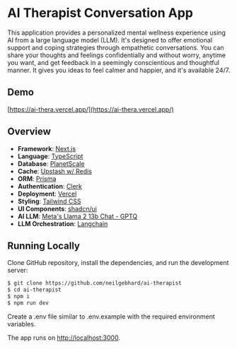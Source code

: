 # AI Therapist Conversation App

This application provides a personalized mental wellness experience using AI from a large language model (LLM). It's designed to offer emotional support and coping strategies through empathetic conversations. You can share your thoughts and feelings confidentially and without worry, anytime you want, and get feedback in a seemingly conscientious and thoughtful manner. It gives you ideas to feel calmer and happier, and it's available 24/7.

## Demo

[https://ai-thera.vercel.app/](https://ai-thera.vercel.app/)

## Overview

- **Framework**: [Next.js](https://nextjs.org/)
- **Language**: [TypeScript](https://www.typescriptlang.org/)
- **Database**: [PlanetScale](https://planetscale.com/)
- **Cache**: [Upstash w/ Redis](https://upstash.com/)
- **ORM**: [Prisma](https://www.prisma.io/)
- **Authentication**: [Clerk](https://clerk.com/)
- **Deployment**: [Vercel](https://vercel.com)
- **Styling**: [Tailwind CSS](https://tailwindcss.com/)
- **UI Components**: [shadcn/ui](https://ui.shadcn.com/)
- **AI LLM**: [Meta's Llama 2 13b Chat - GPTQ
  ](https://replicate.com/lucataco/llama-2-13b-chat)
- **LLM Orchestration**: [Langchain](https://js.langchain.com/docs/get_started/introduction/)

## Running Locally

Clone GitHub repository, install the dependencies, and run the development server:

```bash
$ git clone https://github.com/neilgebhard/ai-therapist
$ cd ai-therapist
$ npm i
$ npm run dev
```

Create a .env file similar to .env.example with the required environment variables.

The app runs on [http://localhost:3000](http://localhost:3000).

